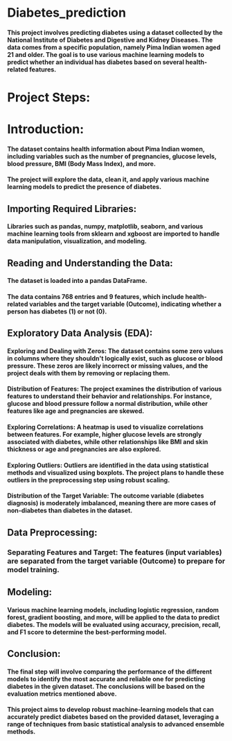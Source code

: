 # Diabetes_prediction
#### This project involves predicting diabetes using a dataset collected by the National Institute of Diabetes and Digestive and Kidney Diseases. The data comes from a specific population, namely Pima Indian women aged 21 and older. The goal is to use various machine learning models to predict whether an individual has diabetes based on several health-related features.

# Project Steps:
# Introduction:

#### The dataset contains health information about Pima Indian women, including variables such as the number of pregnancies, glucose levels, blood pressure, BMI (Body Mass Index), and more.
#### The project will explore the data, clean it, and apply various machine learning models to predict the presence of diabetes.

## Importing Required Libraries:

#### Libraries such as pandas, numpy, matplotlib, seaborn, and various machine learning tools from sklearn and xgboost are imported to handle data manipulation, visualization, and modeling.

## Reading and Understanding the Data:

#### The dataset is loaded into a pandas DataFrame.
#### The data contains 768 entries and 9 features, which include health-related variables and the target variable (Outcome), indicating whether a person has diabetes (1) or not (0).

## Exploratory Data Analysis (EDA):

#### Exploring and Dealing with Zeros: The dataset contains some zero values in columns where they shouldn't logically exist, such as glucose or blood pressure. These zeros are likely incorrect or missing values, and the project deals with them by removing or replacing them.
#### Distribution of Features: The project examines the distribution of various features to understand their behavior and relationships. For instance, glucose and blood pressure follow a normal distribution, while other features like age and pregnancies are skewed.
#### Exploring Correlations: A heatmap is used to visualize correlations between features. For example, higher glucose levels are strongly associated with diabetes, while other relationships like BMI and skin thickness or age and pregnancies are also explored.
#### Exploring Outliers: Outliers are identified in the data using statistical methods and visualized using boxplots. The project plans to handle these outliers in the preprocessing step using robust scaling.
#### Distribution of the Target Variable: The outcome variable (diabetes diagnosis) is moderately imbalanced, meaning there are more cases of non-diabetes than diabetes in the dataset.

## Data Preprocessing:

### Separating Features and Target: The features (input variables) are separated from the target variable (Outcome) to prepare for model training.

## Modeling:

#### Various machine learning models, including logistic regression, random forest, gradient boosting, and more, will be applied to the data to predict diabetes. The models will be evaluated using accuracy, precision, recall, and F1 score to determine the best-performing model.

## Conclusion:

#### The final step will involve comparing the performance of the different models to identify the most accurate and reliable one for predicting diabetes in the given dataset. The conclusions will be based on the evaluation metrics mentioned above.
#### This project aims to develop robust machine-learning models that can accurately predict diabetes based on the provided dataset, leveraging a range of techniques from basic statistical analysis to advanced ensemble methods.
